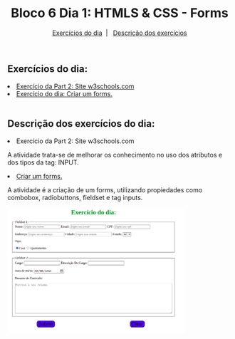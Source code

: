 <h1 align="center">Bloco 6 Dia 1: HTMLS & CSS - Forms</h1>

<p align="center">
  <a href="#exercicio">Exercícios do dia</a>&nbsp;&nbsp;|&nbsp;&nbsp;
  <a href="#descricao">Descrição dos exercícios</a>
</p>

</br>
<h2 id="exercicio">Exercícios do dia:</h2>

<li><a href="#part2">Exercício da Part 2: Site w3schools.com</a></li>
<li><a href="#formsCreation">Exercício do dia: Criar um forms.</a></li>

</br>
<h2 id="descricao">Descrição dos exercícios do dia:</h2>

<li id="part2">Exercício da Part 2: Site w3schools.com</li>
<p>A atividade trata-se de melhorar os conhecimento no uso dos atributos e dos tipos da tag: INPUT.</p>

<li id="formsCreation"><a href="form.html">Criar um forms.</a></li>
<p>A atividade é a criação de um forms, utilizando propiedades como combobox, radiobuttons, fieldset e tag inputs.</p>
<img alt="Imagem do exercicio" src="Imagens/atv1.png" width="400px">
